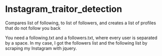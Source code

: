 # Instagram_traitor_detection
Compares list of following, to list of followers, and creates a list of profiles that do not follow you back

You need a following.txt and a followers.txt, where every user is separated by a space. In my case, I got the followers list and the following list by scraping my Instagram with jquery.
